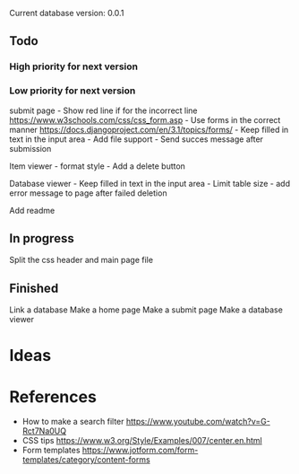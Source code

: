 Current database version: 0.0.1

## Todo
### High priority for next version

### Low priority for next version
submit page
	- Show red line if for the incorrect line
		https://www.w3schools.com/css/css_form.asp
	- Use forms in the correct manner
		https://docs.djangoproject.com/en/3.1/topics/forms/
	- Keep filled in text in the input area
	- Add file support
	- Send succes message after submission

Item viewer
	- format style
	- Add a delete button

Database viewer
	- Keep filled in text in the input area
	- Limit table size
	- add error message to page after failed deletion

Add readme

## In progress
Split the css header and main page file

## Finished
Link a database
Make a home page
Make a submit page
Make a database viewer

# Ideas

# References
- How to make a search filter
	https://www.youtube.com/watch?v=G-Rct7Na0UQ
- CSS tips
	https://www.w3.org/Style/Examples/007/center.en.html
- Form templates
	https://www.jotform.com/form-templates/category/content-forms
